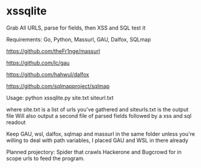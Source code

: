 # xssqlite
Grab All URLS, parse for fields, then XSS and SQL test it

Requirements: Go, Python, Massurl, GAU, Dalfox, SQLmap

https://github.com/theFr1nge/massurl

https://github.com/lc/gau

https://github.com/hahwul/dalfox

https://github.com/sqlmapproject/sqlmap



Usage: python xssqlite.py site.txt siteurl.txt

where site.txt is a list of urls you've gathered
and siteurls.txt is the output file
Will also output a second file of parsed fields
followed by a xss and sql readout


Keep GAU, wsl, dalfox, sqlmap and massurl in the same folder unless you're willing to deal with path variables, I placed GAU and WSL in there already

Planned projectory: Spider that crawls Hackerone and Bugcrowd for in scope urls to feed the program.
